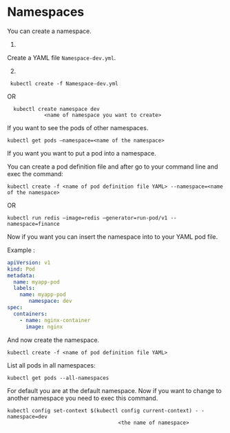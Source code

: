 Namespaces
========


You can create a namespace.

 1)
   Create a YAML file ```Namespace-dev.yml```.
   
 2)
   ```
    kubectl create -f Namespace-dev.yml
   ```
OR
```
  kubectl create namespace dev
  			<name of namespace you want to create>
```

If you want to see the pods of other namespaces.

```
kubectl get pods –namespace=<name of the namespace>
```

If you want you want to put a pod into a namespace.

You can create a pod definition file and after go to your command line and exec the command:

```
kubectl create -f <name of pod definition file YAML> --namespace=<name of the namespace>
```

OR

```
kubectl run redis –image=redis –generator=run-pod/v1 --namespace=finance
```

Now if you want you can insert the namespace into to your YAML pod file. 

Example :

```YAML
apiVersion: v1
kind: Pod
metadata:
  name: myapp-pod
  labels:
    name: myapp-pod
       namespace: dev
spec:
  containers:
    - name: nginx-container
      image: nginx
```

And now create the namespace.

```
kubectl create -f <name of pod definition file YAML>
```


List all pods in all namespaces:

```
kubectl get pods --all-namespaces  
```


For default you are at the default namespace.
Now if you want to change to another namespace you need to exec this command.

```
kubectl config set-context $(kubectl config current-context) - - namespace=dev 
									<the name of namespace>
```
